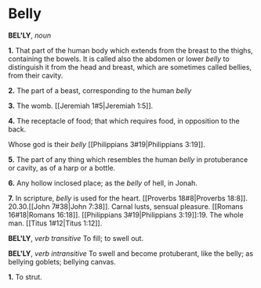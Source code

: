 # Belly

**BEL'LY**, _noun_

**1.** That part of the human body which extends from the breast to the thighs, containing the bowels. It is called also the abdomen or lower _belly_ to distinguish it from the head and breast, which are sometimes called bellies, from their cavity.

**2.** The part of a beast, corresponding to the human _belly_

**3.** The womb. [[Jeremiah 1#5|Jeremiah 1:5]].

**4.** The receptacle of food; that which requires food, in opposition to the back.

Whose god is their _belly_ [[Philippians 3#19|Philippians 3:19]].

**5.** The part of any thing which resembles the human _belly_ in protuberance or cavity, as of a harp or a bottle.

**6.** Any hollow inclosed place; as the _belly_ of hell, in Jonah.

**7.** In scripture, _belly_ is used for the heart. [[Proverbs 18#8|Proverbs 18:8]]. 20.30.[[John 7#38|John 7:38]]. Carnal lusts, sensual pleasure. [[Romans 16#18|Romans 16:18]]. [[Philippians 3#19|Philippians 3:19]]:19. The whole man. [[Titus 1#12|Titus 1:12]].

**BEL'LY**, _verb transitive_ To fill; to swell out.

**BEL'LY**, _verb intransitive_ To swell and become protuberant, like the belly; as bellying goblets; bellying canvas.

**1.** To strut.